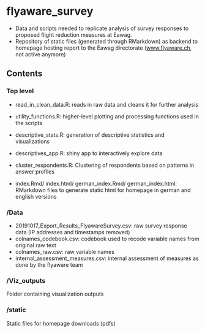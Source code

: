 # flyaware_survey

- Data and scripts needed to replicate analysis of survey responses to proposed flight reduction measures at Eawag.
- Repository of static files (generated through RMarkdown) as backend to homepage hosting report to the Eawag directorate (www.flyaware.ch, not active anymore)

## Contents

### Top level

- read_in_clean_data.R: reads in raw data and cleans it for further analysis
- utility_functions.R: higher-level plotting and processing functions used in the scripts
- descriptive_stats.R: generation of descriptive statistics and visualizations
 - descriptives_app.R: shiny app to interactively explore data
- cluster_respondents.R: Clustering of respondents based on patterns in answer profiles

- index.Rmd/ index.html/ german_index.Rmd/ german_index.html: RMarkdown files to generate static html for homepage in german and english versions

### /Data

- 20191017_Export_Results_FlyawareSurvey.csv: raw survey response data (IP addresses and timestamps removed)
- colnames_codebook.csv: codebook used to recode variable names from original raw text
- colnames_raw.csv: raw variable names
- internal_assessment_measures.csv: internal assessment of measures as done by the flyaware team

### /Viz_outputs

Folder containing visualization outputs

### /static

Static files for homepage downloads (pdfs)
